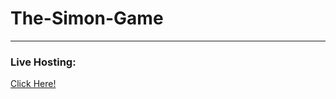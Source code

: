 # The-Simon-Game
---
### Live Hosting:

[Click Here!](https://smanish-28.github.io/The-Simon-Game/)
